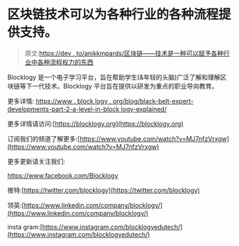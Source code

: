 # 区块链技术可以为各种行业的各种流程提供支持。

> 原文:[https://dev . to/anikkmpards/区块链——技术是一种可以赋予各种行业中各种流程权力的东西](https://dev.to/anikkmpards/blockchain-technology-is-something-which-can-empower-a-wide-range-of-processes-in-a-variety-of-industries-36go)

Blocklogy 是一个电子学习平台，旨在帮助学生(&年轻的头脑)广泛了解和理解区块链等下一代技术。Blocklogy 平台旨在提供以研发为重点的职业导向教育。

更多详情:
[https://www . block logy . org/blog/black-belt-expert-developments-part-2-a-level-in-block logy-explained/](https://www.blocklogy.org/blog/black-belt-expert-developments-part-2-a-level-in-blocklogy-explained/)

更多详情请访问:[https://blocklogy.org](https://blocklogy.org)

订阅我们的频道了解更多:[https://www.youtube.com/watch?v=MJ7nfzVrxgw](https://www.youtube.com/watch?v=MJ7nfzVrxgw)

更多更新请关注我们:

https://www.facebook.com/Blocklogy

推特:[https://twitter.com/blocklogy](https://twitter.com/blocklogy)

领英:[https://www.linkedin.com/company/blocklogy/](https://www.linkedin.com/company/blocklogy/)

insta gram:[https://www.instagram.com/blocklogyedutech/](https://www.instagram.com/blocklogyedutech/)